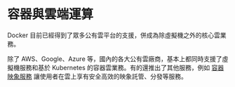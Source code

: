 # 容器與雲端運算

Docker 目前已經得到了眾多公有雲平台的支援，併成為除虛擬機之外的核心雲業務。

除了 AWS、Google、Azure 等，國內的各大公有雲廠商，基本上都同時支援了虛擬機服務和基於 Kubernetes 的容器雲業務。有的還推出了其他服務，例如 [容器映象服務](https://cloud.tencent.com/act/cps/redirect?redirect=11588&cps_key=3a5255852d5db99dcd5da4c72f05df61) 讓使用者在雲上享有安全高效的映象託管、分發等服務。
